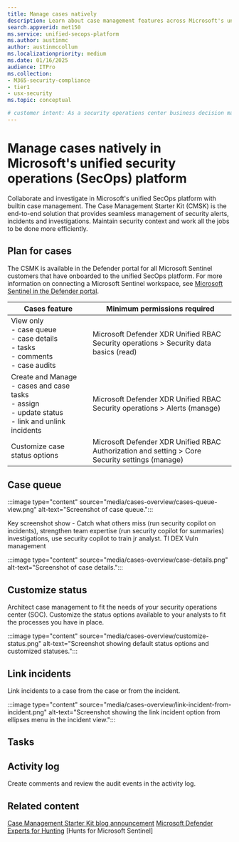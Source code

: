 ```yaml
---
title: Manage cases natively
description: Learn about case management features across Microsoft's unified security operations (SecOps) platform.
search.appverid: met150
ms.service: unified-secops-platform
ms.author: austinmc
author: austinmccollum
ms.localizationpriority: medium
ms.date: 01/16/2025
audience: ITPro
ms.collection:
- M365-security-compliance
- tier1
- usx-security
ms.topic: conceptual

# customer intent: As a security operations center business decision maker, I want to learn about the case management tool available in Microsoft's unified SecOps platform so I can unify security tickets and case management tools so I can get visibility into, and disrupt attacks in real time across identities, endpoints, email, cloud apps, data in hybrid and multicloud environments.
---
```


# Manage cases natively in Microsoft's unified security operations (SecOps) platform

Collaborate and investigate in Microsoft's unified SecOps platform with builtin case management. The Case Management Starter Kit (CMSK) is the end-to-end solution that provides seamless management of security alerts, incidents and investigations. Maintain security context and work all the jobs to be done more efficiently.

## Plan for cases

The CSMK is available in the Defender portal for all Microsoft Sentinel customers that have onboarded to the unified SecOps platform. For more information on connecting a Microsoft Sentinel workspace, see [Microsoft Sentinel in the Defender portal](/azure/sentinel/microsoft-sentinel-defender-portal).

| Cases feature | Minimum permissions required |
|---|---|
| View only</br>- case queue</br>- case details</br>- tasks</br>- comments</br>- case audits | Microsoft Defender XDR Unified RBAC</br>Security operations > Security data basics (read)|
| Create and Manage</br>- cases and case tasks</br>- assign</br>- update status</br>- link and unlink incidents | Microsoft Defender XDR Unified RBAC</br>Security operations > Alerts (manage)|
| Customize case status options | Microsoft Defender XDR Unified RBAC</br>Authorization and setting > Core Security settings (manage)|

## Case queue

:::image type="content" source="media/cases-overview/cases-queue-view.png" alt-text="Screenshot of case queue.":::

Key screenshot show - Catch what others miss (run security copilot on incidents), strengthen team expertise (run security copilot for summaries)
investigations, use security copilot to train jr analyst.
TI
DEX
Vuln management

:::image type="content" source="media/cases-overview/case-details.png" alt-text="Screenshot of case details.":::

## Customize status

Architect case management to fit the needs of your security operations center (SOC). Customize the status options available to your analysts to fit the processes you have in place.

:::image type="content" source="media/cases-overview/customize-status.png" alt-text="Screenshot showing default status options and customized statuses.":::

## Link incidents

Link incidents to a case from the case or from the incident.

:::image type="content" source="media/cases-overview/link-incident-from-incident.png" alt-text="Screenshot showing the link incident option from ellipses menu in the incident view.":::

## Tasks



## Activity log

Create comments and review the audit events in the activity log.

## Related content

[Case Management Starter Kit blog announcement](https://techcommunity.microsoft.com/category/microsoft-sentinel/blog/MicrosoftSentinelBlog)
[Microsoft Defender Experts for Hunting](/defender-xdr/defender-experts-for-hunting.md)
[Hunts for Microsoft Sentinel]